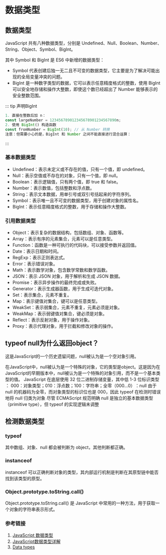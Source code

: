 # 数据类型

## 数据类型

JavaScript 共有八种数据类型，分别是 Undefined、Null、Boolean、Number、String、Object、Symbol、BigInt。

其中 Symbol 和 BigInt 是 ES6 中新增的数据类型：

- Symbol 代表创建后独一无二且不可变的数据类型，它主要是为了解决可能出现的全局变量冲突的问题。
- BigInt 是一种数字类型的数据，它可以表示任意精度格式的整数，使用 BigInt 可以安全地存储和操作大整数，即使这个数已经超出了 Number 能够表示的安全整数范围。

::: tip 声明BigInt
```js
1. 直接在整数后加 n：
const largeNumber = 123456789012345678901234567890n;
2. 使用 BigInt() 构造函数
const fromNumber = BigInt(10); // 从 Number 转换
注意：但需要小心的是，BigInt 和 Number 之间不能直接进行混合运算：
```
:::

### 基本数据类型
- Undefined：表示未定义或不存在的值，只有一个值，即 undefined。
- Null：表示空值或不存在的对象，只有一个值，即 null。
- Boolean：表示逻辑值，只有两个值，即 true 和 false。
- Number：表示数值，包括整数和浮点数。
- String：表示文本数据，用单引号或双引号括起来的字符序列。
- Symbol：表示唯一且不可变的数据类型，用于创建对象的属性名。
- BigInt：表示任意精度格式的整数，用于存储和操作大整数。

### 引用数据类型
- Object：表示复杂的数据结构，包括数组、对象、函数等。
- Array：表示有序的元素集合，元素可以是任意类型。
- Function：函数是一种可执行的代码块，可以接受参数并返回值。
- Date：表示日期和时间。
- RegExp：表示正则表达式。
- Error：表示错误对象。
- Math：表示数学对象，包含数学常数和数学函数。
- JSON：表示 JSON 对象，用于解析和生成 JSON 数据。
- Promise：表示异步操作的最终完成或失败。
- Generator：表示生成器函数，用于生成可迭代对象。
- Set：表示集合，元素不重复。
- Map：表示键值对集合，键可以是任意类型。
- WeakSet：表示弱集合，元素不重复，元素必须是对象。
- WeakMap：表示弱键值对集合，键必须是对象。
- Reflect：表示反射对象，用于操作对象。
- Proxy：表示代理对象，用于拦截和修改对象的操作。


## typeof null为什么返回object？
这是JavaScript的一个历史遗留问题，null被认为是一个空对象引用。

在JavaScript中，null被认为是一个特殊的对象，它的类型是object。这是因为在JavaScript的早期版本中，null被认为是一个特殊的对象引用，而不是一个基本类型的值。
JavaScript 在底层使用 ​​32 位二进制​​存储变量，其中​​低 1-3 位标识类型​​：
000：对象类型；010：浮点数；100：字符串；全零（000…0）​​：null
由于 null 的机器码为全零，而对象类型的标识位也是 000，因此 typeof 在检测时错误地将 null 归类为对象
尽管 ECMAScript 规范明确 null 是独立的基本数据类型（primitive type），但 typeof 的实现逻辑未调整

## 检测数据类型

### typeof

其中数组、对象、null 都会被判断为 object，其他判断都正确。

### instanceof

instanceof 可以正确判断对象的类型，其内部运行机制是判断在其原型链中能否找到该类型的原型。

### Object.prototype.toString.call()

Object.prototype.toString.call() 是 JavaScript 中常用的一种方法，用于获取一个对象的字符串表示形式。

### 参考链接

1. [JavaScript 数据类型](https://muyiy.cn/blog/6/6.1.html#%E6%95%B0%E6%8D%AE%E7%B1%BB%E5%9E%8B)
2. [JavaScript数据类型详解](https://blog.csdn.net/fanchen4139/article/details/141297815)
3. [Data types](https://javascript.info/types)